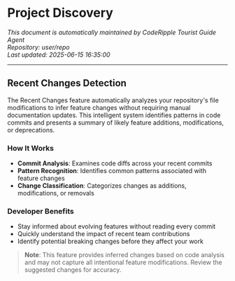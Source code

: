 # Project Discovery

*This document is automatically maintained by CodeRipple Tourist Guide Agent*  
*Repository: user/repo*  
*Last updated: 2025-06-15 16:35:00*

---

## Recent Changes Detection

The Recent Changes feature automatically analyzes your repository's file modifications to infer feature changes without requiring manual documentation updates. This intelligent system identifies patterns in code commits and presents a summary of likely feature additions, modifications, or deprecations.

### How It Works

- **Commit Analysis**: Examines code diffs across your recent commits
- **Pattern Recognition**: Identifies common patterns associated with feature changes
- **Change Classification**: Categorizes changes as additions, modifications, or removals

### Developer Benefits

- Stay informed about evolving features without reading every commit
- Quickly understand the impact of recent team contributions
- Identify potential breaking changes before they affect your work

> **Note**: This feature provides inferred changes based on code analysis and may not capture all intentional feature modifications. Review the suggested changes for accuracy.
